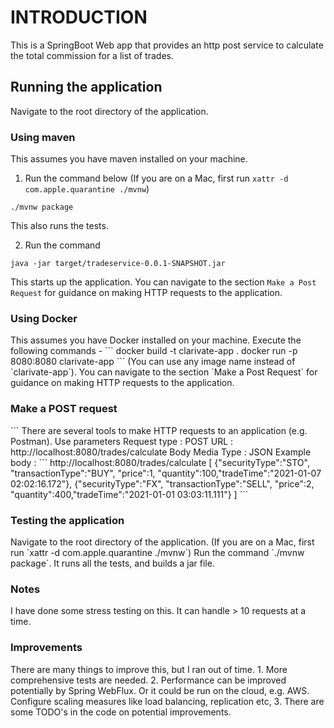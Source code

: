 <h1>INTRODUCTION</h1>

This is a SpringBoot Web app that provides an http post service to calculate the total commission for a list of trades.

<h2>Running the application </h2>
Navigate to the root directory of the application.
<h3>Using maven</h3>
This assumes you have maven installed on your machine.


1. Run the command below (If you are on a Mac, first run `xattr -d com.apple.quarantine ./mvnw`)
```
./mvnw package
```
This also runs the tests.

2. Run the command
```
java -jar target/tradeservice-0.0.1-SNAPSHOT.jar
```
This starts up the application. You can navigate to the section `Make a Post Request` for guidance on making HTTP requests to the application.

<h3>Using Docker</h3>
This assumes you have Docker installed on your machine. Execute the following commands -
```
docker build -t clarivate-app .
docker run -p 8080:8080 clarivate-app
```
(You can use any image name instead of `clarivate-app`).
You can navigate to the section `Make a Post Request` for guidance on making HTTP requests to the application.

<h3>Make a POST request</h3>
```
There are several tools to make HTTP requests to an application (e.g. Postman). Use parameters
Request type : POST
URL : http://localhost:8080/trades/calculate
Body Media Type : JSON
Example body :
```
http://localhost:8080/trades/calculate
[
 {"securityType":"STO", "transactionType":"BUY", "price":1, "quantity":100,"tradeTime":"2021-01-07 02:02:16.172"},
 {"securityType":"FX", "transactionType":"SELL", "price":2, "quantity":400,"tradeTime":"2021-01-01 03:03:11.111"}
]
```


<h3>Testing the application</h3>
Navigate to the root directory of the application.
(If you are on a Mac, first run `xattr -d com.apple.quarantine ./mvnw`)
Run the command `./mvnw package`. It runs all the tests, and builds a jar file.

<h3>Notes</h3>
I have done some stress testing on this. It can handle > 10 requests at a time.

<h3>Improvements</h3>
There are many things to improve this, but I ran out of time.
1. More comprehensive tests are needed.
2. Performance can be improved potentially by Spring WebFlux. Or it could be run on the cloud, e.g. AWS. Configure scaling measures like load balancing, replication etc,
3. There are some TODO's in the code on potential improvements.
